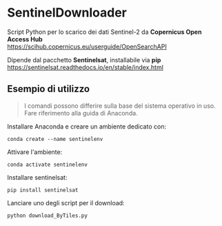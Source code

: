 # SentinelDownloader
Script Python per lo scarico dei dati Sentinel-2 da **Copernicus Open Access Hub**<br/>
https://scihub.copernicus.eu/userguide/OpenSearchAPI

Dipende dal pacchetto **Sentinelsat**, installabile via **pip**<br/>
https://sentinelsat.readthedocs.io/en/stable/index.html

## Esempio di utilizzo

>I comandi possono differire sulla base del sistema operativo in uso.<br/> 
>Fare riferimento alla guida di Anaconda.

Installare Anaconda e creare un ambiente dedicato con:
```
conda create --name sentinelenv
```

Attivare l'ambiente:
```
conda activate sentinelenv
```

Installare sentinelsat:
```
pip install sentinelsat
```

Lanciare uno degli script per il download:
```
python download_ByTiles.py
```
